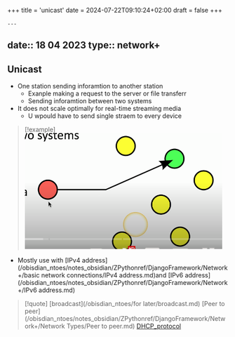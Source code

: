 +++
title = 'unicast'
date = 2024-07-22T09:10:24+02:00
draft = false
+++

    ---
date:: 18 04 2023
type:: network+
---
## Unicast 
- One station sending inforamtion to another station 
	- Exanple making a request to the server or file transferr 
	- Sending inforamtion between two systems 
- It does not scale optimally for real-time streaming media 
	- U wpould have to send single straem to every device 
>[!example] ![Unicast_visual.png](/static/Unicast_visual.png)
- Mostly use with [IPv4 address](/obisdian_ntoes/notes_obsidian/ZPythonref/DjangoFramework/Network+/basic network connections/IPv4 address.md)and [IPv6 address](/obisdian_ntoes/notes_obsidian/ZPythonref/DjangoFramework/Network+/IPv6 address.md)
>[!quote] [broadcast](/obisdian_ntoes/for later/broadcast.md) [Peer to peer](/obisdian_ntoes/notes_obsidian/ZPythonref/DjangoFramework/Network+/Network Types/Peer to peer.md) [DHCP_protocol](/protocols/DHCP_protocol.md)